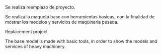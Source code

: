 Se realiza reemplazo de proyecto.

Se realiza la maqueta base con herramientas basicas, con la finalidad de mostrar los modelos y servicios de maquinaria pesada.

Replacement project


The base model is made with basic tools, in order to show the models and services of heavy machinery.